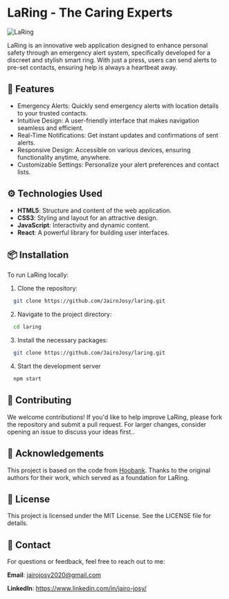 
# LaRing - The Caring Experts

![LaRing](https://i.imgur.com/eKTbj9N.png)

LaRing is an innovative web application designed to enhance personal safety through an emergency alert system, specifically developed for a discreet and stylish smart ring. With just a press, users can send alerts to pre-set contacts, ensuring help is always a heartbeat away.


## 🚀 Features

- Emergency Alerts: Quickly send emergency alerts with location details to your trusted contacts.
- Intuitive Design: A user-friendly interface that makes navigation seamless and efficient.
- Real-Time Notifications: Get instant updates and confirmations of sent alerts.
- Responsive Design: Accessible on various devices, ensuring functionality anytime, anywhere.
- Customizable Settings: Personalize your alert preferences and contact lists.


## ⚙️ Technologies Used

- **HTML5**: Structure and content of the web application.
- **CSS3**: Styling and layout for an attractive design.
- **JavaScript**: Interactivity and dynamic content.
- **React**: A powerful library for building user interfaces.


## 📦 Installation

To run LaRing locally:

1. Clone the repository:
```bash
  git clone https://github.com/JairoJosy/laring.git

```
2. Navigate to the project directory:
```bash
  cd laring

```
3. Install the necessary packages:
```bash
  git clone https://github.com/JairoJosy/laring.git

```
4. Start the development server
```bash
  npm start

```
    
## 🤝 Contributing

We welcome contributions! If you'd like to help improve LaRing, please fork the repository and submit a pull request. For larger changes, consider opening an issue to discuss your ideas first..

## 🤝 Acknowledgements
This project is based on the code from [Hoobank](https://github.com/davimgfx/hoobank). Thanks to the original authors for their work, which served as a foundation for LaRing.



## 📝 License

This project is licensed under the MIT License. See the LICENSE file for details.


## 💬 Contact

For questions or feedback, feel free to reach out to me:

**Email**: jairojosy2020@gmail.com

**LinkedIn**: https://www.linkedin.com/in/jairo-josy/

